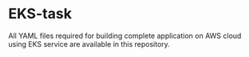 # EKS-task
All YAML files required for building complete application on AWS cloud using EKS service are available in this repository.
